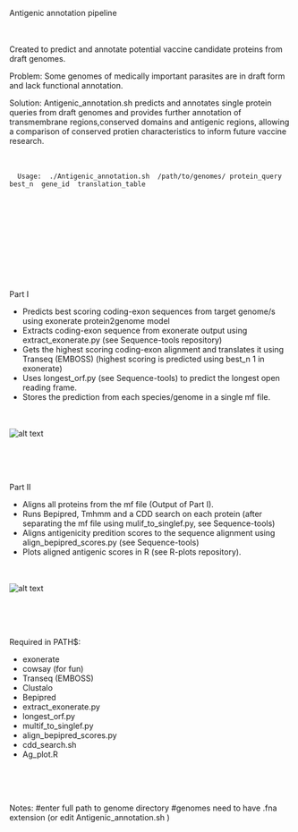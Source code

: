 
Antigenic annotation pipeline<br /> <br /> <br /> 

Created to predict and annotate potential vaccine candidate proteins from draft genomes.

Problem: Some genomes of medically important parasites are in draft form and lack functional annotation.

Solution: Antigenic_annotation.sh predicts and annotates single protein queries from draft genomes and provides further annotation of transmembrane regions,conserved domains and antigenic regions, allowing a comparison of conserved protien characteristics to inform future vaccine research.<br /> <br /> <br /> 


      Usage:  ./Antigenic_annotation.sh  /path/to/genomes/ protein_query best_n  gene_id  translation_table

<br /> <br /> <br /> 
<br /> <br /> <br /> 
<br /> <br /> <br /> 

Part I
- Predicts best scoring coding-exon sequences from target genome/s using exonerate protein2genome model
- Extracts coding-exon sequence from exonerate output using extract_exonerate.py (see Sequence-tools repository)
- Gets the highest scoring coding-exon alignment and translates it using Transeq (EMBOSS) (highest scoring is predicted using best_n 1 in exonerate)
- Uses longest_orf.py (see Sequence-tools) to predict the longest open reading frame.
- Stores the prediction from each species/genome in a single mf file.<br /> <br /> <br /> 

![alt text](https://github.com/camilla-eldridge/Antigenic-annotation-pipeline/blob/main/diagram/part_I.png)

<br /> <br /> <br /> 

Part II
- Aligns all proteins from the mf file (Output of Part I).
- Runs Bepipred, Tmhmm and a CDD search on each protein (after separating the mf file using mulif_to_singlef.py, see Sequence-tools) 
- Aligns antigenicity predition scores to the sequence alignment using align_bepipred_scores.py (see Sequence-tools)
- Plots aligned antigenic scores in R (see R-plots repository).<br /> <br /> <br /> 


![alt text](https://github.com/camilla-eldridge/Antigenic-annotation-pipeline/blob/main/diagram/part_II.png)


<br /> <br /> <br /> 

Required in PATH$: 
- exonerate
- cowsay (for fun)
- Transeq (EMBOSS)
- Clustalo
- Bepipred
- extract_exonerate.py
- longest_orf.py
- multif_to_singlef.py
- align_bepipred_scores.py
- cdd_search.sh
- Ag_plot.R

<br /> <br /> <br /> 

Notes:
#enter full path to genome directory
#genomes need to have .fna extension (or edit Antigenic_annotation.sh )










